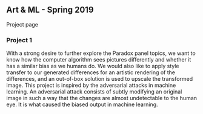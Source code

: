 ## Art & ML - Spring 2019

Project page

### Project 1
With a strong desire to further explore the Paradox panel topics, we want to know how the computer algorithm sees pictures differently and whether it has a similar bias as we humans do. We would also like to apply style transfer to our generated differences for an artistic rendering of the differences, and an out-of-box solution is used to upscale the transformed image.
This project is inspired by the adversarial attacks in machine learning. An adversarial attack consists of subtly modifying an original image in such a way that the changes are almost undetectable to the human eye. It is what caused the biased output in machine learning.
